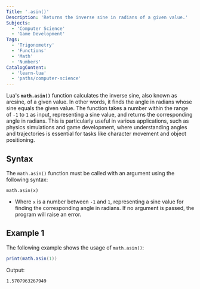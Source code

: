 ```yaml
---
Title: '.asin()'
Description: 'Returns the inverse sine in radians of a given value.'
Subjects:
  - 'Computer Science'
  - 'Game Development'
Tags:
  - 'Trigonometry'
  - 'Functions'
  - 'Math'
  - 'Numbers'
CatalogContent:
  - 'learn-lua'
  - 'paths/computer-science'
---
```


Lua's **`math.asin()`** function calculates the inverse sine, also known as arcsine, of a given value. In other words, it finds the angle in radians whose sine equals the given value. The function takes a number within the range of `-1` to `1` as input, representing a sine value, and returns the corresponding angle in radians. This is particularly useful in various applications, such as physics simulations and game development, where understanding angles and trajectories is essential for tasks like character movement and object positioning.


## Syntax

The `math.asin()` function must be called with an argument using the following syntax:

```pseudo
math.asin(x)
```

- Where `x` is a number between `-1` and `1`, representing a sine value for finding the corresponding angle in radians. If no argument is passed, the program will raise an error.

## Example 1

The following example shows the usage of `math.asin()`:

```lua
print(math.asin(1))
```

Output:

```shell
1.5707963267949
```
